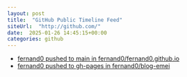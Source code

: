 ```yaml
---
layout: post
title:  "GitHub Public Timeline Feed"
siteUrl:  "http://github.com/"
date:  2025-01-26 14:45:15+00:00
categories: github
---
```

*  [fernand0 pushed to main in fernand0/fernand0.github.io](https://github.com/fernand0/fernand0.github.io/compare/df04d0d03f...d8a971db42)
*  [fernand0 pushed to gh-pages in fernand0/blog-emei](https://github.com/fernand0/blog-emei/compare/e205c2add6...1fe2c0bf10)
